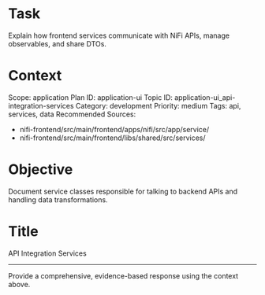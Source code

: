 # Task
Explain how frontend services communicate with NiFi APIs, manage observables, and share DTOs.

# Context
Scope: application
Plan ID: application-ui
Topic ID: application-ui_api-integration-services
Category: development
Priority: medium
Tags: api, services, data
Recommended Sources:
- nifi-frontend/src/main/frontend/apps/nifi/src/app/service/
- nifi-frontend/src/main/frontend/libs/shared/src/services/

# Objective
Document service classes responsible for talking to backend APIs and handling data transformations.

# Title
API Integration Services

---

Provide a comprehensive, evidence-based response using the context above.
